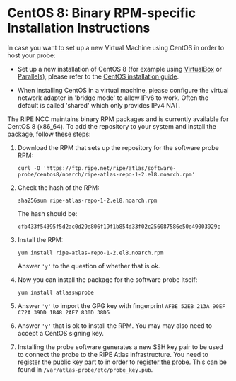 # CentOS 8: Binary RPM-specific Installation Instructions

In case you want to set up a new Virtual Machine using CentOS in order to host your probe:

* Set up a new installation of CentOS 8 (for example using [VirtualBox](https://www.virtualbox.org/) or [Parallels](https://www.parallels.com/)), please refer to the [CentOS installation guide](https://docs.centos.org/en-US/centos/install-guide/).

* When installing CentOS in a virtual machine, please configure the virtual network adapter in 'bridge mode' to allow IPv6 to work. Often the default is called 'shared' which only provides IPv4 NAT.

The RIPE NCC maintains binary RPM packages and is currently available for CentOS 8
(x86_64). To add the repository to your system and install the package,
follow these steps:

1. Download the RPM that sets up the repository for the software probe RPM:

    ```
    curl -O 'https://ftp.ripe.net/ripe/atlas/software-probe/centos8/noarch/ripe-atlas-repo-1-2.el8.noarch.rpm'
    ```

2. Check the hash of the RPM:

    ```
    sha256sum ripe-atlas-repo-1-2.el8.noarch.rpm
    ```

    The hash should be:

    ```
    cfb433f54395f5d2ac0d29e806f19f1b854d33f02c256087586e50e49003929c
    ```

3. Install the RPM:

    ```
    yum install ripe-atlas-repo-1-2.el8.noarch.rpm
    ```

    Answer `'y'` to the question of whether that is ok.


4. Now you can install the package for the software probe itself:

    ```
    yum install atlasswprobe
    ```

5. Answer `'y'` to import the GPG key with fingerprint `AFBE 52EB 213A 90EF C72A 39DD 1B48 2AF7 830D 38D5`

6. Answer `'y'` that is ok to install the RPM. You may may also need to accept a CentOS signing key.

7. Installing the probe software generates a new SSH key pair to be used to
   connect the probe to the RIPE Atlas infrastructure. You need to register
   the public key part to in order to [register the probe](/apply/swprobe/).
   This can be found in `/var/atlas-probe/etc/probe_key.pub`.
